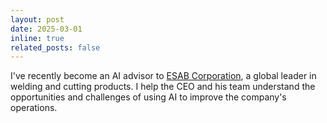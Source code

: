 ```yaml
---
layout: post
date: 2025-03-01
inline: true
related_posts: false
---
```


I've recently become an AI advisor to [ESAB Corporation](https://www.esab.com/), a global leader in welding and cutting products. I help the CEO and his team understand the opportunities and challenges of using AI to improve the company's operations.